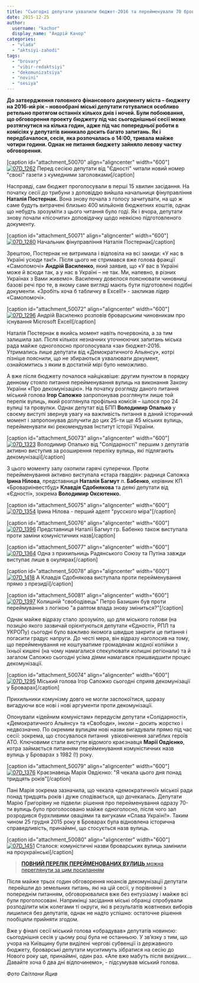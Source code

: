```yaml
---
title: "Сьогодні депутати ухвалили бюджет-2016 та перейменували 70 броварських вулиць"
date: 2015-12-25
author: 
  username: "kachor"
  display_name: "Андрій Качор"
categories: 
  - "vlada"
  - "aktsiyi-zahodi"
tags: 
  - "brovary"
  - "vibir-redaktsiyi"
  - "dekomunizatsiya"
  - "novini"
  - "sesiya"
---
```


**До затвердження головного фінансового документу міста – бюджету на 2016-ий рік – новообрані міські депутати готувалися особливо ретельно протягом останніх кількох днів і ночей. Були побоювання, що обговорення проекту бюджету під час сьогоднішньої сесії може розтягнутися на кілька годин, адже під час попередньої роботи в комісіях у депутатів виникало досить багато запитань. Як і передбачалося, сесія, яка розпочалась о 14:00, тривала майже чотири години. Однак не питання бюджету зайняло левову частку обговорення.**

\[caption id="attachment\_50070" align="aligncenter" width="600"\][![07D_1262](https://mpz.brovary.org/wp-content/uploads/2015/12/07D_1262.jpg)](https://mpz.brovary.org/wp-content/uploads/2015/12/07D_1262.jpg) Перед сесією депутати від "Єдності" читали новий номер "своєї" газети з кумедними заголовками\[/caption\]

Насправді, сам бюджет проголосували в перші 15 хвилин засідання. На початку сесії до трибуни з доповіддю вийшла начальниця фінуправління **Наталія Постернак.** Вона знову почала з голосу зачитувати, на що ж саме будуть витрачені близько 400 мільйонів бюджетних коштів, однак що небудть зрозуміти з цього читання було годі. Як і вчора, депутати знову почали «пісочити» доповідачку щодо неякісно підготовленого документу.

\[caption id="attachment\_50071" align="aligncenter" width="600"\][![07D_1280](https://mpz.brovary.org/wp-content/uploads/2015/12/07D_1280.jpg)](https://mpz.brovary.org/wp-content/uploads/2015/12/07D_1280.jpg) Начальник фінуправління Наталія Постернак\[/caption\]

Зрештою, Постернак не витримала і відповіла на всі закиди: «У нас в Україні усюди так!». Після цього не стримався вже голова фракції «Самопомочі» **Андрій Василенко**, який заявив, що «У вас в Україні може й всюди так, а у нас в Україні – не так. Ми, напевно, в різних Українах з Вами живемо». Василенку довелося пояснювати чиновниці базові речі про те, в якому саме вигляді мають бути підготовлені подібні документи. «Зробіть хоча б табличку в Excell!» - закликав лідер «Самопомочі».

\[caption id="attachment\_50072" align="aligncenter" width="600"\][![07D_1296](https://mpz.brovary.org/wp-content/uploads/2015/12/07D_1296.jpg)](https://mpz.brovary.org/wp-content/uploads/2015/12/07D_1296.jpg) Андрій Василенко розповів броварським чиновникам про існування Microsoft Excell\[/caption\]

Наталія Постернак в якийсь момент навіть почервоніла, а за тим залишила зал. Після кількох незначних уточнюючих запитань міська рада майже одноголосно проголосувала «за» бюджет-2016. Утримались лише депутати від «Демократичного Альянсу», котрі пізніше пояснили, що не збираються ухвалювати документ, ознайомитись з яким в достатній мірі було неможливо.

А вже після бюджету почалося найцікавіше: другим пунктом в порядку денному стояло питання перейменування вулиць на виконання Закону України «Про декомунізацію». На початку розгляду даного питання міський голова **Ігор Сапожко** запропонував розглянути лише той перелік вулиць, який розглянула профільна комісія – ішлося про 24 вулиці та провулки. Однак депутат від БПП **Володимир Опалько** у своєму виступі звернув увагу на важливість питання в даний історичний момент і запропонував долучити до цих 25-ти ще 45 міських вулиць, перейменувати які рекомендував Інститут історії України.

\[caption id="attachment\_50073" align="aligncenter" width="600"\][![07D_1323](https://mpz.brovary.org/wp-content/uploads/2015/12/07D_1323.jpg)](https://mpz.brovary.org/wp-content/uploads/2015/12/07D_1323.jpg) Володимир Опалько від "Солідарності" першим з депутатів активно виступив за розширення переліку вулиць, які підлягають декомунізації\[/caption\]

З цього моменту залу охопили гарячі суперечки. Проти перейменування активно виступала «стара гвардія»: радниця Сапожка **Ірина Нілова**, представниця **Наталія Багмут** п. **Бабенко**, керівник КП «Бровариінвестбуд» **Клавдія Сдобнякова** та деякі депутати від «Єдності», зокрема **Володимир Оксютенко.**

\[caption id="attachment\_50075" align="aligncenter" width="600"\][![07D_1354](https://mpz.brovary.org/wp-content/uploads/2015/12/07D_1354.jpg)](https://mpz.brovary.org/wp-content/uploads/2015/12/07D_1354.jpg) Ірина Нілова - перший адепт "русского міра"\[/caption\]

\[caption id="attachment\_50076" align="aligncenter" width="600"\][![07D_1396](https://mpz.brovary.org/wp-content/uploads/2015/12/07D_1396.jpg)](https://mpz.brovary.org/wp-content/uploads/2015/12/07D_1396.jpg) Представниця Наталії Багмут гр. Бабенко також виступала проти заміни комуністичних назв\[/caption\]

\[caption id="attachment\_50077" align="aligncenter" width="600"\][![07D_1364](https://mpz.brovary.org/wp-content/uploads/2015/12/07D_1364.jpg)](https://mpz.brovary.org/wp-content/uploads/2015/12/07D_1364.jpg) Одна з прихильниць Радянського Союзу та Путіна завжди виступає лише в окулярах\[/caption\]

\[caption id="attachment\_50078" align="aligncenter" width="600"\][![07D_1418](https://mpz.brovary.org/wp-content/uploads/2015/12/07D_1418.jpg)](https://mpz.brovary.org/wp-content/uploads/2015/12/07D_1418.jpg) А Клавдія Сдобнякова виступала проти перейменування прямо з президії\[/caption\]

\[caption id="attachment\_50081" align="aligncenter" width="600"\][![07D_1397](https://mpz.brovary.org/wp-content/uploads/2015/12/07D_1397.jpg)](https://mpz.brovary.org/wp-content/uploads/2015/12/07D_1397.jpg) Колишній "свободівець" Петро Базишин був проти переймування з логікою "а раптом влада знову зміниться?"\[/caption\]

Однак майже відразу стало зрозуміло, що для міського голови (на позицію якого зазвичай орієнтуються депутати «Єдності», РПЛ та УКРОПу) сьогодні було важливо якомога швидше закрити це питання і погасити градус напруги. До честі мера, він відразу наголосив на тому, що перейменування не коштуватиме громадянам жодної копійки з їхньої кишені (на чому намагалися спекулювати колишні регіонали) та й загалом Сапожко сьогодні усіма діями намагався пришвидшити процес декомунізації.

\[caption id="attachment\_50074" align="aligncenter" width="600"\][![07D_1295](https://mpz.brovary.org/wp-content/uploads/2015/12/07D_1295.jpg)](https://mpz.brovary.org/wp-content/uploads/2015/12/07D_1295.jpg) Міський голова Ігор Сапожко сьогодні сприяв декомунізації у Броварах\[/caption\]

Прихильники комунізму довго не могли заспокоїтися, щоразу вигадуючи все нові і нові аргументи проти декомунізації.

Опонували «ідейним комуністам» передусім депутати «Солідарності», «Демократичного Альянсу» та «Свободи», інколи – досить жорстко і недвозначно. По окремим вулицям нові назви вигадували прямо під час сесії: зокрема, що стосувалося питання  увіковічнення загиблих героїв АТО. Ключовими стали виступи відомого краєзнавця **Марії Овдієнко**, котра займається питанням перейменування комуністичних назв вулиць у Броварах з 1982 (!) року.

\[caption id="attachment\_50079" align="aligncenter" width="600"\][![07D_1376](https://mpz.brovary.org/wp-content/uploads/2015/12/07D_1376.jpg)](https://mpz.brovary.org/wp-content/uploads/2015/12/07D_1376.jpg) Краєзнавець Марія Овдієнко: "Я чекала цього дня понад тридцять років"\[/caption\]

Пані Марія зокрема зазначила, що чекала «демократичної» міської ради понад тридцять років і дуже сподівається, що дочекалась. Депутати Марію Григорівну не підвели: рішення про перейменування одразу 70-ти вулиць було проголосовано майже одноголосно, після чого зал розродився бурхливими оваціями та вигуками «Слава Україні!». Таким чином 25 грудня 2015 року в Броварах була відновлена історична справедливість, принаймні, що стосується назв вулиць.

\[caption id="attachment\_50080" align="aligncenter" width="600"\][![07D_1451](https://mpz.brovary.org/wp-content/uploads/2015/12/07D_1451-2.jpg)](https://mpz.brovary.org/wp-content/uploads/2015/12/07D_1451-2.jpg) Сталося: комуністичні назви броварських вулиць замінили на проукраїнські\[/caption\]

> [**ПОВНИЙ ПЕРЕЛІК ПЕРЕЙМЕНОВАНИХ ВУЛИЦЬ** можна переглянути за цим посиланням](https://mpz.brovary.org/u-brovarah-z-yavylys-vulytsi-na-chest-stepana-bandery-nebesnoyi-sotni-ta-geroyiv-ato/) 

Після майже трьох годин обговорення нюансів декомунізації депутати  перейшли до земельних питань, які на цій сесії, у порівнянні з попереднім питанням, обговорювалися вже без ентузіазму і майже всі були проголосовані. Наприкінці засідання міські обранці спробували розподілити між колегами ті округи, які в результатів жовтневих виборів лишилися без депутатів, однак не надто успішно: остаточне рішення пообіцяли прийняти згодом.

Вже у фіналі сесії міський голова «обрадував» депутатів новиною: сьогоднішня сесія у цьому році була не останньою. У зв’язку з тим, що учора на Київщину були виділені чергові субвенції із державного бюджету, броварські депутати муситимуть зібратися на сесію до Нового року ще, принаймні, один раз. «Але вже мабуть після вихідних… Давайте хоча б два дні відпочинемо», - підсумував міський голова.

_Фото Світлани Яцив_
